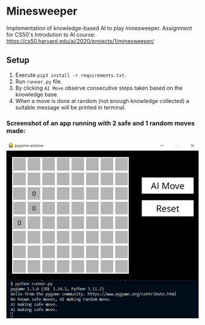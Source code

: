 # Minesweeper
Implementation of knowledge-based AI to play minesweeper. Assignment for CS50's Introdution to AI course: https://cs50.harvard.edu/ai/2020/projects/1/minesweeper/

## Setup
1. Execute ```pip3 install -r requirements.txt```.
2. Run ```runner.py``` file.
3. By clicking ```AI Move``` observe consecutive steps taken based on the knowledge base.
4. When a move is done at random (not enough knowledge collected) a suitable message will be printed in terminal.

### Screenshot of an app running with 2 safe and 1 random moves made:
![App window](/Screenshots/minesweeper_1.PNG)
